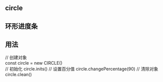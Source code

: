 ## circle

## 环形进度条

## 用法
  // 创建对象  
  const circle = new CIRCLE()  
  // 初始化
  circle.inits()
  // 设置百分值
  circle.changePercentage(90)
  // 清除对象
  circle.clean()
